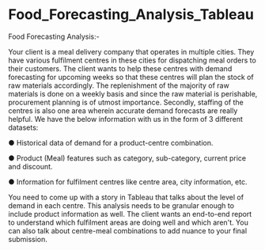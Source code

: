 # Food_Forecasting_Analysis_Tableau

Food Forecasting Analysis:-

Your client is a meal delivery company that operates in multiple cities. They have various
fulfilment centres in these cities for dispatching meal orders to their customers. The client wants to help these centres with demand forecasting for upcoming weeks so that these centres
will plan the stock of raw materials accordingly.
The replenishment of the majority of raw materials is done on a weekly basis and since the raw
material is perishable, procurement planning is of utmost importance. Secondly, staffing of the
centres is also one area wherein accurate demand forecasts are really helpful. We have the
below information with us in the form of 3 different datasets:

● Historical data of demand for a product-centre combination.

● Product (Meal) features such as category, sub-category, current price and discount.

● Information for fulfilment centres like centre area, city information, etc.

You need to come up with a story in Tableau that talks about the level of demand in each
centre. This analysis needs to be granular enough to include product information as well. The
client wants an end-to-end report to understand which fulfilment areas are doing well and
which aren't. You can also talk about centre-meal combinations to add nuance to your final
submission.
